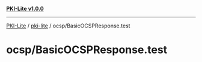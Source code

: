 [**PKI-Lite v1.0.0**](../../../README.md)

---

[PKI-Lite](../../../README.md) / [pki-lite](../../README.md) / ocsp/BasicOCSPResponse.test

# ocsp/BasicOCSPResponse.test
